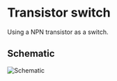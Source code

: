 # Transistor switch

Using a NPN transistor as a switch.

## Schematic

![Schematic](transistor-switch.svg)
